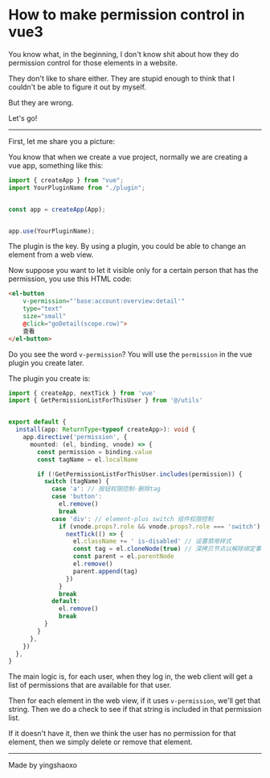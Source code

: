 # How to make permission control in vue3

You know what, in the beginning, I don't know shit about how they do permission control for those elements in a website.



They don't like to share either. They are stupid enough to think that I couldn't be able to figure it out by myself.



But they are wrong.



Let's go!

____



First, let me share you a picture:






You know that when we create a vue project, normally we are creating a vue app, something like this:

```typescript
import { createApp } from "vue";
import YourPluginName from "./plugin";


const app = createApp(App);


app.use(YourPluginName);
```



The plugin is the key. By using a plugin, you could be able to change an element from a web view.



Now suppose you want to let it visible only for a certain person that has the permission, you use this HTML code:

```html
<el-button
    v-permission="'base:account:overview:detail'"
    type="text"
    size="small"
    @click="goDetail(scope.row)">
    查看
</el-button>
```

Do you see the word `v-permission`? You will use the `permission` in the vue plugin you create later.





The plugin you create is:

```typescript
import { createApp, nextTick } from 'vue'
import { GetPermissionListForThisUser } from '@/utils'


export default {
  install(app: ReturnType<typeof createApp>): void {
    app.directive('permission', {
      mounted: (el, binding, vnode) => {
        const permission = binding.value
        const tagName = el.localName

        if (!GetPermissionListForThisUser.includes(permission)) {
          switch (tagName) {
            case 'a': // 按钮权限控制-删除tag
            case 'button':
              el.remove()
              break
            case 'div': // element-plus switch 组件权限控制
              if (vnode.props?.role && vnode.props?.role === 'switch') {
                nextTick(() => {
                  el.className += ' is-disabled' // 设置禁用样式
                  const tag = el.cloneNode(true) // 深拷贝节点以解除绑定事件
                  const parent = el.parentNode
                  el.remove()
                  parent.append(tag)
                })
              }
              break
            default:
              el.remove()
              break
          }
        }
      },
    })
  },
}
```





The main logic is, for each user, when they log in, the web client will get a list of permissions that are available for that user.



Then for each element in the web view, if it uses `v-permission`, we'll get that string. Then we do a check to see if that string is included in that permission list.



If it doesn't have it, then we think the user has no permission for that element, then we simply delete or remove that element. 



____



Made by yingshaoxo
